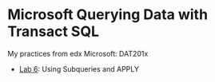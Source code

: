 # Microsoft Querying Data with Transact SQL
My practices from edx Microsoft: DAT201x

* [Lab 6](https://github.com/mr-bmv/Transact-SQL/tree/master/Lab%206): Using Subqueries and APPLY 

